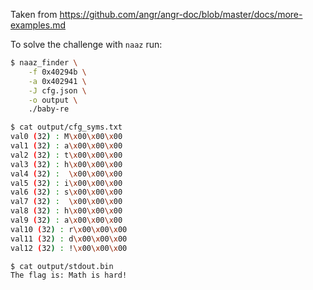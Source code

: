 Taken from https://github.com/angr/angr-doc/blob/master/docs/more-examples.md

To solve the challenge with `naaz` run:

``` bash
$ naaz_finder \
    -f 0x40294b \
    -a 0x402941 \
    -J cfg.json \
    -o output \
    ./baby-re

$ cat output/cfg_syms.txt
val0 (32) : M\x00\x00\x00
val1 (32) : a\x00\x00\x00
val2 (32) : t\x00\x00\x00
val3 (32) : h\x00\x00\x00
val4 (32) :  \x00\x00\x00
val5 (32) : i\x00\x00\x00
val6 (32) : s\x00\x00\x00
val7 (32) :  \x00\x00\x00
val8 (32) : h\x00\x00\x00
val9 (32) : a\x00\x00\x00
val10 (32) : r\x00\x00\x00
val11 (32) : d\x00\x00\x00
val12 (32) : !\x00\x00\x00

$ cat output/stdout.bin
The flag is: Math is hard!
```
